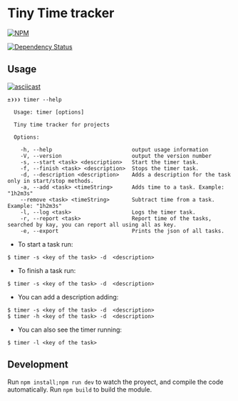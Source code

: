 # Tiny Time tracker

[![NPM](https://nodei.co/npm/time-tracker-cli.png?downloads=true)](https://nodei.co/npm/time-tracker-cli/)

[![Dependency Status](https://david-dm.org/danibram/timer-tracker-cli.svg)](https://david-dm.org/danibram/time-tracker-cli)

## Usage

[![asciicast](https://asciinema.org/a/35774.png)](https://asciinema.org/a/35774)

```
±❩❩❩ timer --help

  Usage: timer [options]

  Tiny time tracker for projects

  Options:

    -h, --help                         output usage information
    -V, --version                      output the version number
    -s, --start <task> <description>   Start the timer task.
    -f, --finish <task> <description>  Stops the timer task.
    -d, --description <description>    Adds a description for the task only in start/stop methods.
    -a, --add <task> <timeString>      Adds time to a task. Example: "1h2m3s"
    --remove <task> <timeString>       Subtract time from a task. Example: "1h2m3s"
    -l, --log <task>                   Logs the timer task.
    -r, --report <task>                Report time of the tasks, searched by kay, you can report all using all as key.
    -e, --export                       Prints the json of all tasks.
```

- To start a task run:
```
$ timer -s <key of the task> -d  <description>
```
- To finish a task run:
```
$ timer -s <key of the task> -d  <description>
```
- You can add a description adding:
```
$ timer -s <key of the task> -d  <description>
$ timer -h <key of the task> -d  <description>
```
- You can also see the timer running:
```
$ timer -l <key of the task>
```

## Development

Run ```npm install;npm run dev``` to watch the proyect, and compile the code automatically.
Run ```npm build``` to build the module.

